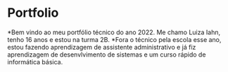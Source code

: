 # Portfolio
*Bem vindo ao meu portfólio técnico do ano 2022. Me chamo Luiza Iahn, tenho 16 anos e estou na turma 2B.
*Fora o técnico pela escola esse ano, estou fazendo aprendizagem de assistente administrativo e já fiz aprendizagem de desenvlvimento de sistemas e um curso rápido de informática básica.
